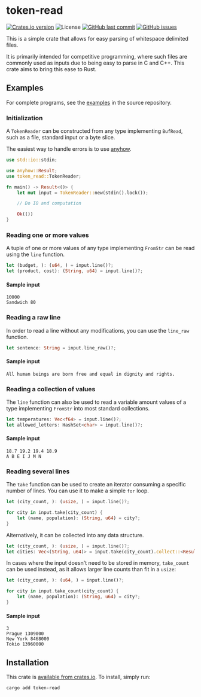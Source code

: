 # token-read

[![Crates.io version](https://img.shields.io/crates/v/token-read?style=flat-square)](https://crates.io/crates/token-read) ![License](https://img.shields.io/crates/l/token-read?style=flat-square) [![GitHub last commit](https://img.shields.io/github/last-commit/SvizelPritula/token-read?style=flat-square)](https://github.com/SvizelPritula/token-read) [![GitHub issues](https://img.shields.io/github/issues/SvizelPritula/token-read?style=flat-square)](https://github.com/SvizelPritula/token-read/issues)

This is a simple crate that allows for easy parsing of whitespace delimited files.

It is primarily intended for competitive programming, where such files are commonly used as inputs due to being easy to parse in C and C++. This crate aims to bring this ease to Rust.

## Examples

For complete programs, see the [examples](https://github.com/SvizelPritula/token-read/tree/main/examples) in the source repository.

### Initialization

A `TokenReader` can be constructed from any type implementing `BufRead`, such as a file, standard input or a byte slice.

The easiest way to handle errors is to use [anyhow](https://crates.io/crates/anyhow).

```rust
use std::io::stdin;

use anyhow::Result;
use token_read::TokenReader;

fn main() -> Result<()> {
    let mut input = TokenReader::new(stdin().lock());

    // Do IO and computation

    Ok(())
}
```

### Reading one or more values

A tuple of one or more values of any type implementing `FromStr` can be read using the `line` function.

```rust
let (budget, ): (u64, ) = input.line()?;
let (product, cost): (String, u64) = input.line()?;
```

#### Sample input

```
10000
Sandwich 80
```

### Reading a raw line

In order to read a line without any modifications, you can use the `line_raw` function.

```rust
let sentence: String = input.line_raw()?;
```

#### Sample input

```
All human beings are born free and equal in dignity and rights.
```

### Reading a collection of values

The `line` function can also be used to read a variable amount values of a type implementing `FromStr` into most standard collections.

```rust
let temperatures: Vec<f64> = input.line()?;
let allowed_letters: HashSet<char> = input.line()?;
```

#### Sample input

```
18.7 19.2 19.4 18.9
A B E I J M N
```

### Reading several lines

The `take` function can be used to create an iterator consuming a specific number of lines. You can use it to make a simple `for` loop.

```rust
let (city_count, ): (usize, ) = input.line()?;

for city in input.take(city_count) {
    let (name, population): (String, u64) = city?;
}
```

Alternatively, it can be collected into any data structure.

```rust
let (city_count, ): (usize, ) = input.line()?;
let cities: Vec<(String, u64)> = input.take(city_count).collect::<Result<_, _>>()?;
```

In cases where the input doesn't need to be stored in memory, `take_count` can be used instead, as it allows larger line counts than fit in a `usize`:

```rust
let (city_count, ): (u64, ) = input.line()?;

for city in input.take_count(city_count) {
    let (name, population): (String, u64) = city?;
}
```

#### Sample input

```
3
Prague 1309000
New York 8468000
Tokio 13960000
```

## Installation

This crate is [available from crates.io](https://crates.io/crates/token-read). To install, simply run:

```sh
cargo add token-read
```
